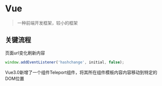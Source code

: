 # Vue
> 一种前端开发框架，较小的框架

## 关键流程

页面url变化刷新内容
```js
window.addEventListener('hashchange', initial, false);
```

Vue3.0新增了一个组件Teleport组件，将其所在组件模板内容内容移动到特定的DOM位置